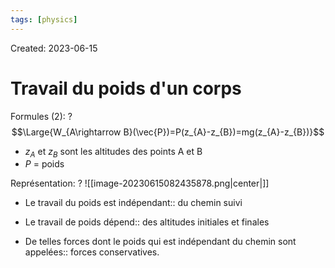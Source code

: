 ```yaml
---
tags: [physics] 
---
```

Created: 2023-06-15

# Travail du poids d'un corps

Formules (2):
?
$$\Large{W_{A\rightarrow B}(\vec{P})=P(z_{A}-z_{B})=mg(z_{A}-z_{B})}$$
- $z_{A}$ et $z_{B}$ sont les altitudes des points A et B
- $P$ = poids
<!--SR:!2024-03-16,167,250-->

Représentation:
?
![[image-20230615082435878.png|center|]]
<!--SR:!2024-04-09,173,230-->

- Le travail du poids est indépendant:: du chemin suivi
<!--SR:!2023-11-13,31,170-->
- Le travail de poids dépend:: des altitudes initiales et finales
<!--SR:!2023-12-17,56,210-->
- De telles forces dont le poids qui est indépendant du chemin sont appelées:: forces conservatives.
<!--SR:!2023-12-13,99,210-->

